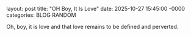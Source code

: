 layout: post
title: "OH Boy, It Is Love"
date: 2025-10-27 15:45:00 -0000
categories: BLOG RANDOM

Oh, boy, it is love and that love remains to be defined and perverted.
